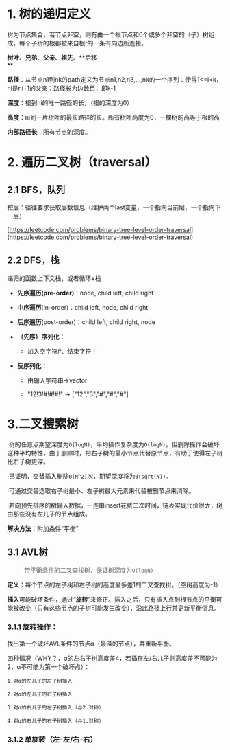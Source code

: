 # 1. 树的递归定义

树为节点集合，若节点非空，则有由一个根节点和0个或多个非空的（子）树组成，每个子树的根都被来自根r的一条有向边所连接。

**树叶**、**兄弟**、**父亲**、**祖先**、**后移              
**

**路径**：从节点n1到nk的path定义为节点n1,n2,n3,…,nk的一个序列：使得1&lt;=i&lt;k，ni是ni+1的父亲；路径长为边数目，即k-1

**深度**：根到ni的唯一路径的长，（根的深度为0）

**高度**：ni到一片树叶的最长路径的长。所有树叶高度为0，一棵树的高等于根的高

**内部路径长**：所有节点的深度。

# 2. 遍历二叉树（traversal）

## 2.1 BFS，队列

按层：往往要求获取层数信息（维护两个last变量，一个指向当前层，一个指向下一层）

[https://leetcode.com/problems/binary-tree-level-order-traversal](https://leetcode.com/problems/binary-tree-level-order-traversal)

## 2.2 DFS，栈

递归的函数上下文栈，或者循环+栈

* **先序遍历\(pre-order\)**：node, child left, child right
* **中序遍历**\(in-order\)：child left, node, child right
* **后序遍历**\(post-order\)：child left, child right, node

* **（先序）序列化**：

  * 加入空字符\#、结束字符！

* **反序列化**：

  * 由输入字符串-&gt;vector

  * "12!3!\#!\#!\#!" -&gt; \["12","3","\#","\#","\#"\]

# 3.二叉搜索树

·树的任意点期望深度为`O(logN)`，平均操作复杂度为`O(logN)`。但删除操作会破坏这种平均特性，由于删除时，把右子树的最小节点代替原节点，有助于使得左子树比右子树更深。

·已证明，交替插入删除`Θ(N^2)`次，期望深度将为`Θ(sqrt(N))`。

·可通过交替选取右子树最小、左子树最大元素来代替被删节点来消除。

·若向预先排序的树输入数据，一连串insert花费二次时间，链表实现代价很大，树由那些没有左儿子的节点组成。

**解决方法**：附加条件“平衡”

## 3.1 AVL树

> 带平衡条件的二叉查找树，保证树深度为`O(logN)`

**定义**：每个节点的左子树和右子树的高度最多差1的二叉查找树。（空树高度为-1）

**插入**可能破坏条件，通过“**旋转**”来修正。插入之后，只有插入点到根节点的平衡可能被改变（只有这些节点的子树可能发生改变），沿此路径上行并更新平衡信息。

### 3.1.1 **旋转操作**：

找出第一个破坏AVL条件的节点α（最深的节点），并重新平衡。

四种情况（WHY？，α的左右子树高度差4，若插在左/右儿子则高度差不可能为2，α不可能为第一个破坏点）：

```
1.对α的左儿子的左子树插入

2.对α的左儿子的右子树插入

3.对α的右儿子的左子树插入（与2.对称）

4.对α的右儿子的右子树插入（与1.对称）
```

### 3.1.2 单旋转（左-左/右-右）



